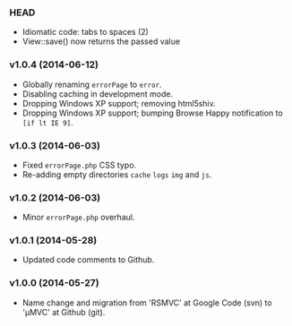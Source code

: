### HEAD

* Idiomatic code: tabs to spaces (2)
* View::save() now returns the passed value

### v1.0.4 (2014-06-12)

* Globally renaming `errorPage` to `error`.
* Disabling caching in development mode.
* Dropping Windows XP support; removing html5shiv.
* Dropping Windows XP support; bumping Browse Happy notification to `[if lt IE 9]`.

### v1.0.3 (2014-06-03)

* Fixed `errorPage.php` CSS typo.
* Re-adding empty directories `cache` `logs` `img` and `js`.

### v1.0.2 (2014-06-03)

* Minor `errorPage.php` overhaul.

### v1.0.1 (2014-05-28)

* Updated code comments to Github.

### v1.0.0 (2014-05-27)

* Name change and migration from 'RSMVC' at Google Code (svn) to 'µMVC' at Github (git).
